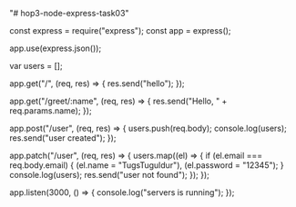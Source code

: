 "# hop3-node-express-task03" 

const express = require("express");
const app = express();

app.use(express.json());

var users = [];

app.get("/", (req, res) => {
  res.send("hello");
});

app.get("/greet/:name", (req, res) => {
  res.send("Hello, " + req.params.name);
});

app.post("/user", (req, res) => {
  users.push(req.body);
  console.log(users);
  res.send("user created");
});

app.patch("/user", (req, res) => {
  users.map((el) => {
    if (el.email === req.body.email) {
      (el.name = "TugsTuguldur"), (el.password = "12345");
    }
    console.log(users);
    res.send("user not found");
  });
});

app.listen(3000, () => {
  console.log("servers is running");
});
